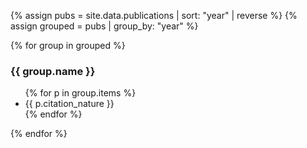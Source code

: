 {% assign pubs = site.data.publications | sort: "year" | reverse %}
{% assign grouped = pubs | group_by: "year" %}

{% for group in grouped %}
### {{ group.name }}
<ul class="pub-list">
  {% for p in group.items %}
  <li>{{ p.citation_nature }}</li>
  {% endfor %}
</ul>
{% endfor %}